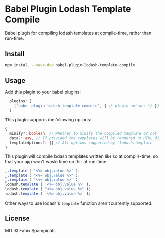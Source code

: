 # Babel Plugin Lodash Template Compile

Babel plugin for compiling lodash templates at compile-time, rather than run-time.

## Install

```sh
npm install --save-dev babel-plugin-lodash-template-compile
```

## Usage

Add this plugin to your babel plugins:

```ts
  plugins: [
    ['babel-plugin-lodash-template-compile', { /* plugin options */ }]
  ]
```

This plugin supports the following options:

```ts
{
  minify?: boolean, // Whether to minify the compiled template or not
  data?: any, // If provided the templates will be rendered to HTML directly using this data
  templateOptions?: {} // All options supported by `lodash.template`
}
```

This plugin will compile lodash templates written like so at compile-time, so that your app won't waste time on this at run-time:

```ts
_.template ( '<%= obj.value %>' );
_.template ( "<%= obj.value %>" );
_.template ( `<%= obj.value %>` );
lodash.template ( '<%= obj.value %>' );
lodash.template ( "<%= obj.value %>" );
lodash.template ( `<%= obj.value %>` );
```

Other ways to use lodash's `template` function aren't currently supported.

## License

MIT © Fabio Spampinato
